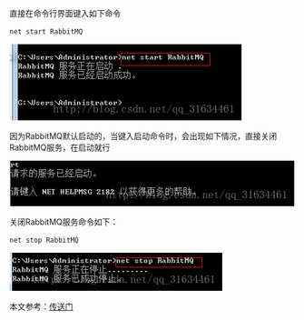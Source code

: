 直接在命令行界面键入如下命令
```bash
net start RabbitMQ
```
![](/assets/1553601230093.png)

因为RabbitMQ默认启动的，当键入启动命令时，会出现如下情况，直接关闭RabbitMQ服务，在启动就行

![](/assets/1553601240037.png)


关闭RabbitMQ服务命令如下：
```bash
net stop RabbitMQ
```

![](/assets/1553601261740.png)

本文参考：[传送门](https://blog.csdn.net/qq_31634461/article/details/79377256)
